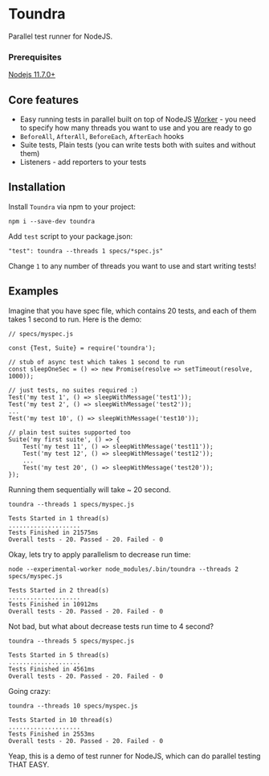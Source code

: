 # Toundra

Parallel test runner for NodeJS.

### Prerequisites
[Nodejs 11.7.0+](https://nodejs.org/en/)

## Core features
* Easy running tests in parallel built on top of NodeJS [Worker](https://nodejs.org/api/worker_threads.html) - you need to specify how many threads you want to use and you are ready to go
* `BeforeAll`, `AfterAll`, `BeforeEach`, `AfterEach` hooks
* Suite tests, Plain tests (you can write tests both with suites and without them)
* Listeners - add reporters to your tests

## Installation

Install `Toundra` via npm to your project:

```
npm i --save-dev toundra
```

Add `test` script to your package.json:

```
"test": toundra --threads 1 specs/*spec.js"
```

Change `1` to any number of threads you want to use and start writing tests!

## Examples

Imagine that you have spec file, which contains 20 tests, and each of them takes 1 second to run. Here is the demo:

```
// specs/myspec.js

const {Test, Suite} = require('toundra');

// stub of async test which takes 1 second to run
const sleepOneSec = () => new Promise(resolve => setTimeout(resolve, 1000));

// just tests, no suites required :)
Test('my test 1', () => sleepWithMessage('test1'));
Test('my test 2', () => sleepWithMessage('test2'));
...
Test('my test 10', () => sleepWithMessage('test10'));

// plain test suites supported too
Suite('my first suite', () => {
    Test('my test 11', () => sleepWithMessage('test11'));
    Test('my test 12', () => sleepWithMessage('test12'));
    ...
    Test('my test 20', () => sleepWithMessage('test20'));
});
```

Running them sequentially will take ~ 20 second.

`toundra --threads 1 specs/myspec.js`
```
Tests Started in 1 thread(s)
....................
Tests Finished in 21575ms
Overall tests - 20. Passed - 20. Failed - 0
```

Okay, lets try to apply parallelism to decrease run time:

`node --experimental-worker node_modules/.bin/toundra --threads 2 specs/myspec.js`
```
Tests Started in 2 thread(s)
....................
Tests Finished in 10912ms
Overall tests - 20. Passed - 20. Failed - 0
```

Not bad, but what about decrease tests run time to 4 second?

`toundra --threads 5 specs/myspec.js`
```
Tests Started in 5 thread(s)
....................
Tests Finished in 4561ms
Overall tests - 20. Passed - 20. Failed - 0
```

Going crazy:

`toundra --threads 10 specs/myspec.js`
```
Tests Started in 10 thread(s)
....................
Tests Finished in 2553ms
Overall tests - 20. Passed - 20. Failed - 0
```

Yeap, this is a demo of test runner for NodeJS, which can do parallel testing THAT EASY.
